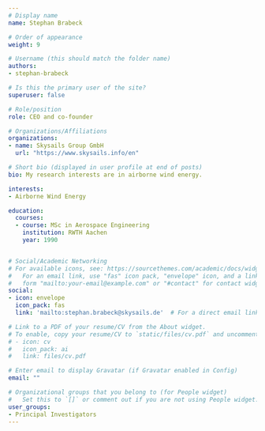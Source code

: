 ```yaml
---
# Display name
name: Stephan Brabeck

# Order of appearance
weight: 9

# Username (this should match the folder name)
authors:
- stephan-brabeck

# Is this the primary user of the site?
superuser: false

# Role/position
role: CEO and co-founder

# Organizations/Affiliations
organizations:
- name: Skysails Group GmbH
  url: "https://www.skysails.info/en"

# Short bio (displayed in user profile at end of posts)
bio: My research interests are in airborne wind energy.

interests:
- Airborne Wind Energy

education:
  courses:
  - course: MSc in Aerospace Engineering
    institution: RWTH Aachen
    year: 1990


# Social/Academic Networking
# For available icons, see: https://sourcethemes.com/academic/docs/widgets/#icons
#   For an email link, use "fas" icon pack, "envelope" icon, and a link in the
#   form "mailto:your-email@example.com" or "#contact" for contact widget.
social:
- icon: envelope
  icon_pack: fas
  link: 'mailto:stephan.brabeck@skysails.de'  # For a direct email link, use "mailto:test@example.org".

# Link to a PDF of your resume/CV from the About widget.
# To enable, copy your resume/CV to `static/files/cv.pdf` and uncomment the lines below.  
# - icon: cv
#   icon_pack: ai
#   link: files/cv.pdf

# Enter email to display Gravatar (if Gravatar enabled in Config)
email: ""

# Organizational groups that you belong to (for People widget)
#   Set this to `[]` or comment out if you are not using People widget.  
user_groups:
- Principal Investigators
---
```

